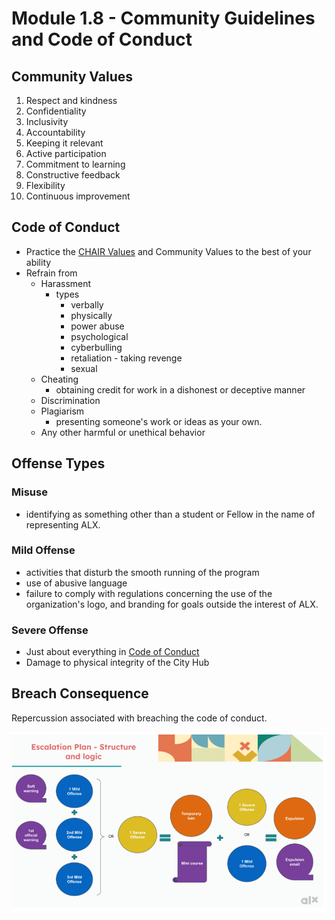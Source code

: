# Module 1.8 - Community Guidelines and Code of Conduct

## Community Values

1. Respect and kindness
2. Confidentiality
3. Inclusivity
4. Accountability
5. Keeping it relevant
6. Active participation
7. Commitment to learning
8. Constructive feedback
9. Flexibility
10. Continuous improvement

## Code of Conduct

- Practice the [CHAIR Values](1.7-karibu-core-values.md#alx-chair-values) and Community Values to the best of your ability
- Refrain from
  - Harassment
    - types
      - verbally
      - physically
      - power abuse
      - psychological
      - cyberbulling
      - retaliation - taking revenge
      - sexual
  - Cheating
    - obtaining credit for work in a dishonest or deceptive manner
  - Discrimination
  - Plagiarism
    - presenting someone's work or ideas as your own.
  - Any other harmful or unethical behavior

## Offense Types

### Misuse

- identifying as something other than a student or Fellow in the name of representing ALX.

### Mild Offense

- activities that disturb the smooth running of the program
- use of abusive language
- failure to comply with regulations concerning the use of the organization's logo, and branding for goals outside the interest of ALX.

### Severe Offense

- Just about everything in [Code of Conduct](#code-of-conduct)
- Damage to physical integrity of the City Hub

## Breach Consequence

Repercussion associated with breaching the code of conduct.

![Breach consequence chart](screenshots/breach-consequences.png)

